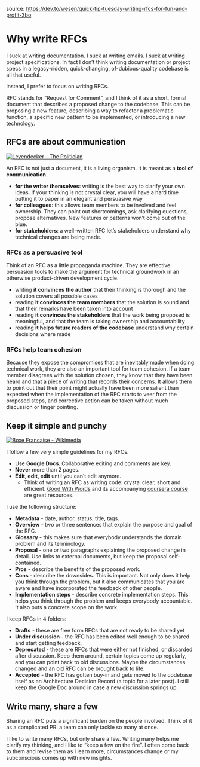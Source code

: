 source: https://dev.to/wesen/quick-tip-tuesday-writing-rfcs-for-fun-and-profit-3bo
# Why write RFCs

I suck at writing documentation. I suck at writing emails. I suck at writing project specifications. In fact I don’t think writing documentation or project specs in a legacy-ridden, quick-changing, of-dubious-quality codebase is all that useful.

Instead, I prefer to focus on writing RFCs.

RFC stands for “Request for Comment”, and I think of it as a short, formal document that describes a proposed change to the codebase. This can be proposing a new feature, describing a way to refactor a problematic function, a specific new pattern to be implemented, or introducing a new technology.

## [](https://dev.to/wesen/quick-tip-tuesday-writing-rfcs-for-fun-and-profit-3bo#rfcs-are-about-communication)RFCs are about communication

[![Leyendecker - The Politician](https://res.cloudinary.com/practicaldev/image/fetch/s--ezodjILx--/c_limit%2Cf_auto%2Cfl_progressive%2Cq_auto%2Cw_880/https://dev-to-uploads.s3.amazonaws.com/uploads/articles/0m6d5wvsd3afnlj4nkkb.jpeg)](https://res.cloudinary.com/practicaldev/image/fetch/s--ezodjILx--/c_limit%2Cf_auto%2Cfl_progressive%2Cq_auto%2Cw_880/https://dev-to-uploads.s3.amazonaws.com/uploads/articles/0m6d5wvsd3afnlj4nkkb.jpeg)

An RFC is not just a document, it is a living organism. It is meant as a **tool of communication**.

-   **for the writer themselves**: writing is the best way to clarify your own ideas. If your thinking is not crystal clear, you will have a hard time putting it to paper in an elegant and persuasive way
-   **for colleagues**: this allows team members to be involved and feel ownership. They can point out shortcomings, ask clarifying questions, propose alternatives. New features or patterns won’t come out of the blue.
-   **for stakeholders**: a well-written RFC let’s stakeholders understand why technical changes are being made.

### [](https://dev.to/wesen/quick-tip-tuesday-writing-rfcs-for-fun-and-profit-3bo#rfcs-as-a-persuasive-tool)RFCs as a persuasive tool

Think of an RFC as a little propaganda machine. They are effective persuasion tools to make the argument for technical groundwork in an otherwise product-driven development cycle.

-   writing **it convinces the author** that their thinking is thorough and the solution covers all possible cases
-   reading **it convinces the team members** that the solution is sound and that their remarks have been taken into account
-   reading **it convinces the stakeholders** that the work being proposed is meaningful, and that the team is taking ownership and accountability
-   reading **it helps future readers of the codebase** understand why certain decisions where made

### [](https://dev.to/wesen/quick-tip-tuesday-writing-rfcs-for-fun-and-profit-3bo#rfcs-help-team-cohesion)RFCs help team cohesion

Because they expose the compromises that are inevitably made when doing technical work, they are also an important tool for team cohesion. If a team member disagrees with the solution chosen, they know that they have been heard and that a piece of writing that records their concerns. It allows them to point out that their point might actually have been more salient than expected when the implementation of the RFC starts to veer from the proposed steps, and corrective action can be taken without much discussion or finger pointing.

## [](https://dev.to/wesen/quick-tip-tuesday-writing-rfcs-for-fun-and-profit-3bo#keep-it-simple-and-punchy)Keep it simple and punchy

[![Boxe Francaise - Wikimedia](https://res.cloudinary.com/practicaldev/image/fetch/s--P42kgGOm--/c_limit%2Cf_auto%2Cfl_progressive%2Cq_auto%2Cw_880/https://dev-to-uploads.s3.amazonaws.com/uploads/articles/edoirjiob9muyc8eku8g.jpeg)](https://res.cloudinary.com/practicaldev/image/fetch/s--P42kgGOm--/c_limit%2Cf_auto%2Cfl_progressive%2Cq_auto%2Cw_880/https://dev-to-uploads.s3.amazonaws.com/uploads/articles/edoirjiob9muyc8eku8g.jpeg)

I follow a few very simple guidelines for my RFCs.

-   Use **Google Docs**. Collaborative editing and comments are key.
-   **Never** more than 2 pages.
-   **Edit, edit, edit** until you can’t edit anymore.
    -   Think of writing an RFC as writing code: crystal clear, short and efficient. [Good With Words](https://www.fulcrum.org/concern/monographs/1v53jz538) and its accompanying [coursera course](https://www.coursera.org/specializations/good-with-words) are great resources.

I use the following structure:

-   **Metadata** - date, author, status, title, tags.
-   **Overview** - two or three sentences that explain the purpose and goal of the RFC.
-   **Glossary** - this makes sure that everybody understands the domain problem and its terminology.
-   **Proposal** - one or two paragraphs explaining the proposed change in detail. Use links to external documents, but keep the proposal self-contained.
-   **Pros** - describe the benefits of the proposed work.
-   **Cons** - describe the downsides. This is important. Not only does it help you think through the problem, but it also communicates that you are aware and have incorporated the feedback of other people.
-   **Implementation steps** - describe concrete implementation steps. This helps you think through the problem and keeps everybody accountable. It also puts a concrete scope on the work.

I keep RFCs in 4 folders:

-   **Drafts** - these are free form RFCs that are not ready to be shared yet
-   **Under discussion** - the RFC has been edited well enough to be shared and start getting feedback.
-   **Deprecated** - these are RFCs that were either not finished, or discarded after discussion. Keep them around, certain topics come up regularly, and you can point back to old discussions. Maybe the circumstances changed and an old RFC can be brought back to life.
-   **Accepted** - the RFC has gotten buy-in and gets moved to the codebase itself as an Architecture Decision Record (a topic for a later post). I still keep the Google Doc around in case a new discussion springs up.

## [](https://dev.to/wesen/quick-tip-tuesday-writing-rfcs-for-fun-and-profit-3bo#write-many-share-a-few)Write many, share a few

Sharing an RFC puts a significant burden on the people involved. Think of it as a complicated PR: a team can only tackle so many at once.

I like to write many RFCs, but only share a few. Writing many helps me clarify my thinking, and I like to “keep a few on the fire”. I often come back to them and revise them as I learn more, circumstances change or my subconscious comes up with new insights.
